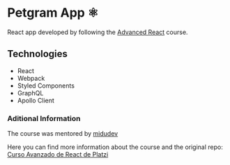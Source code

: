 # Petgram App ⚛️

React app developed by following the [Advanced React](https://platzi.com/clases/react-avanzado) course.

## Technologies

* React
* Webpack
* Styled Components
* GraphQL
* Apollo Client

### Aditional Information

The course was mentored by [midudev](https://github.com/midudev)

Here you can find more information about the course and the original repo: [Curso Avanzado de React de Platzi](https://platzi.com/cursos/react-avanzado/)
